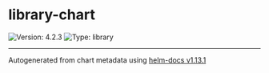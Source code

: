 # library-chart

![Version: 4.2.3](https://img.shields.io/badge/Version-4.2.3-informational?style=flat-square) ![Type: library](https://img.shields.io/badge/Type-library-informational?style=flat-square)

----------------------------------------------
Autogenerated from chart metadata using [helm-docs v1.13.1](https://github.com/norwoodj/helm-docs/releases/v1.13.1)
